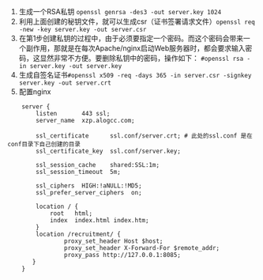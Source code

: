 1. 生成一个RSA私钥 `openssl genrsa -des3 -out server.key 1024`
2. 利用上面创建的秘钥文件，就可以生成csr（证书签署请求文件）`openssl req -new -key server.key -out server.csr`
3. 在第1步创建私钥的过程中，由于必须要指定一个密码。而这个密码会带来一个副作用，那就是在每次Apache/nginx启动Web服务器时，都会要求输入密码，这显然非常不方便。要删除私钥中的密码，操作如下：
`#openssl rsa -in server.key -out server.key`
4. 生成自签名证书`#openssl x509 -req -days 365 -in server.csr -signkey server.key -out server.crt`
5. 配置nginx
```
    server {
        listen       443 ssl;
        server_name  xzp.alogcc.com;

        ssl_certificate      ssl.conf/server.crt; # 此处的ssl.conf 是在conf目录下自己创建的目录
        ssl_certificate_key  ssl.conf/server.key;

        ssl_session_cache    shared:SSL:1m;
        ssl_session_timeout  5m;

        ssl_ciphers  HIGH:!aNULL:!MD5;
        ssl_prefer_server_ciphers  on;

        location / {
            root   html;
            index  index.html index.htm;
        }
        location /recruitment/ {
                proxy_set_header Host $host;
                proxy_set_header X-Forward-For $remote_addr;
                proxy_pass http://127.0.0.1:8085;
       }
    }
```

